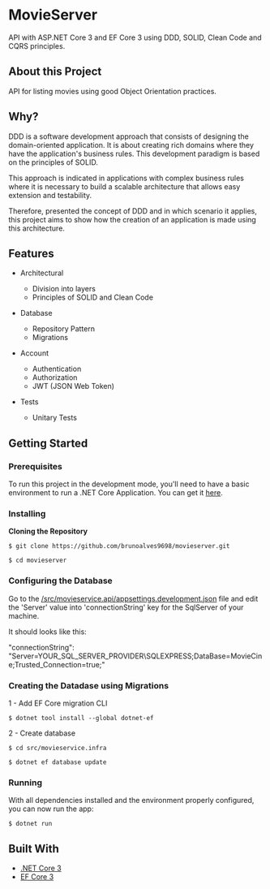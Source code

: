 # MovieServer

API with ASP.NET Core 3 and EF Core 3 using DDD, SOLID, Clean Code and CQRS principles.

## About this Project

API for listing movies using good Object Orientation practices.

## Why?

DDD is a software development approach that consists of designing the domain-oriented application. It is about creating rich domains where they have the application's business rules. This development paradigm is based on the principles of SOLID.

This approach is indicated in applications with complex business rules where it is necessary to build a scalable architecture that allows easy extension and testability.

Therefore, presented the concept of DDD and in which scenario it applies, this project aims to show how the creation of an application is made using this architecture.

## Features

- Architectural
  - Division into layers
  - Principles of SOLID and Clean Code

- Database
  - Repository Pattern
  - Migrations

- Account
  - Authentication
  - Authorization
  - JWT (JSON Web Token)
  
- Tests
  - Unitary Tests
  
## Getting Started

### Prerequisites

To run this project in the development mode, you'll need to have a basic environment to run a .NET Core Application. You can get it [here](https://dotnet.microsoft.com/download).

### Installing

**Cloning the Repository**

```
$ git clone https://github.com/brunoalves9698/movieserver.git

$ cd movieserver
```

### Configuring the Database

Go to the [/src/movieservice.api/appsettings.development.json](https://github.com/brunoalves9698/MovieServer/blob/master/src/MovieService.Api/appsettings.Development.json) file and edit the 'Server' value into 'connectionString' key for the SqlServer of your machine.

It should looks like this:

"connectionString": "Server=YOUR_SQL_SERVER_PROVIDER\SQLEXPRESS;DataBase=MovieCine;Trusted_Connection=true;"

### Creating the Datadase using Migrations

1 - Add EF Core migration CLI

```
$ dotnet tool install --global dotnet-ef
```
2 - Create database

```
$ cd src/movieservice.infra

$ dotnet ef database update
```

### Running

With all dependencies installed and the environment properly configured, you can now run the app:

```
$ dotnet run
```

## Built With

- [.NET Core 3](https://docs.microsoft.com/pt-br/dotnet/core/)
- [EF Core 3](https://docs.microsoft.com/pt-br/ef/core/get-started/?tabs=netcore-cli)



